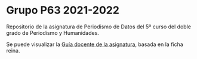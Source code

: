 # Grupo P63 2021-2022

Repositorio de la asignatura de Periodismo de Datos del 5º curso del doble grado de Periodismo y Humanidades.

Se puede visualizar la [Guía docente de la asignatura](https://pontedatos.github.io/p63-2021-2022/), basada en la ficha reina.
